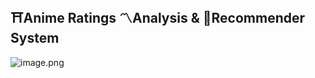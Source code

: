 ## ⛩️Anime Ratings 〽️Analysis & 🤖Recommender System

![image.png](attachment:f4ffe85e-4f3c-4b34-a736-1cbdbf16e274.png)
